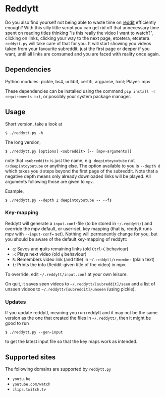 # Reddytt

Do you also find yourself not being able to waste time on [reddit](https://www.reddit.com) efficiently enough? With this silly little script you can get rid off that unnecessary time spent on reading titles thinking "is this really the video I want to watch?", clicking on links, clicking your way to the next page, etcetera, etcetera. `reddytt.py` will take care of that for you. It will start showing you videos taken from your favourite subreddit, just the first page or deeper if you want, until all links are consumed and you are faced with reality once again.

## Dependencies

Python modules: pickle, bs4, urllib3, certifi, argparse, lxml; Player: mpv

These dependencies can be installed using the command `pip install -r requirements.txt`, or possibly your system package manager.

## Usage

Short version, take a look at
```
$ ./reddytt.py -h
```

The long version,
```
$ ./reddytt.py [options] <subreddit> [-- [mpv-arguments]]
```
note that `<subreddit>` is just the name, e.g. `deepintoyoutube` not `r/deepintoyoutube` or anything else. The option available to you is `--depth d` which takes you `d` steps beyond the first page of the subreddit. Note that a negative depth means only already downloaded links will be played. All arguments following those are given to `mpv`.

Example,
```
$ ./reddytt.py --depth 2 deepintoyoutube -- --fs
```

### Key-mapping

Reddytt will generate a `input.conf`-file (to be stored in `~/.reddytt/`) and override the mpv default, or user-set, key mapping (that is, reddytt runs mpv with `--input-conf=` set). Nothing will permanently change for you, but you should be aware of the default key-mapping of reddytt:

 * `q`: Saves and **q**uits remaining links (old `Ctrl+C` behaviour)
 * `>`: Plays next video (old `q` behaviour)
 * `R`: **R**emembers video link (and title) in `~/.reddytt/remember` (plain text)
 * `i`: Prints the **i**nfo (Reddit-given title of the video) in mpv.

To override, edit `~/.reddytt/input.conf` at your own leisure.

On quit, it saves seen videos to `~/.reddytt/[subreddit]/seen` and a list of unseen videos to `~/.reddytt/[subreddit]/unseen` (using pickle).

### Updates

If you update reddytt, meaning you run reddytt and it may not be the same version as the one that created the files in `~/.reddytt/`, then it might be good to run
```
$ ./reddytt.py --gen-input
```
to get the latest input file so that the key maps work as intended.

## Supported sites

The following domains are supported by `reddytt.py`

 * `youtu.be`
 * `youtube.com/watch`
 * `clips.twitch.tv`
